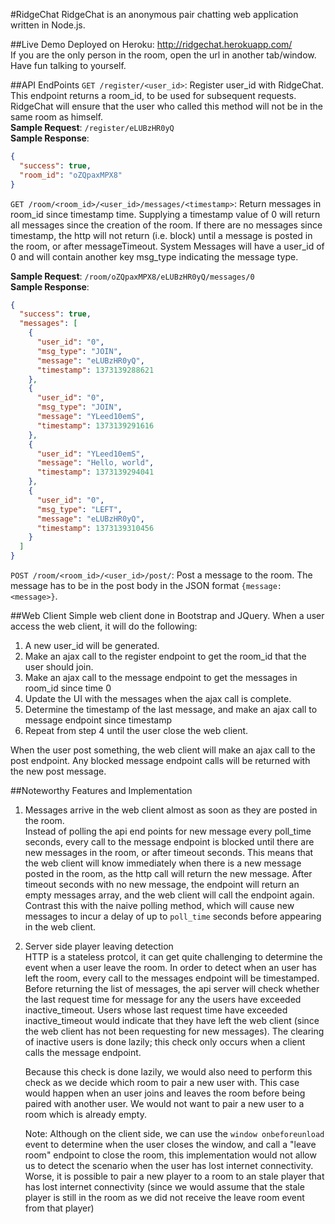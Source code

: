 #RidgeChat
RidgeChat is an anonymous pair chatting web application written in Node.js.

##Live Demo
Deployed on Heroku: http://ridgechat.herokuapp.com/  
If you are the only person in the room, open the url in another tab/window. Have fun talking to yourself.

##API EndPoints
`GET /register/<user_id>`: Register user_id with RidgeChat. This endpoint returns a room_id, to be used for subsequent requests. RidgeChat will ensure that the user who called this method will not be in the same room as himself.  
**Sample Request**: `/register/eLUBzHR0yQ`  
**Sample Response**:  
```json
{
  "success": true,
  "room_id": "oZQpaxMPX8"
}
```
  
  
`GET /room/<room_id>/<user_id>/messages/<timestamp>`: Return messages in room_id since timestamp time. Supplying a timestamp value of 0 will return all messages since the creation of the room. If there are no messages since timestamp, the http will not return (i.e. block) until a message is posted in the room, or after messageTimeout. System Messages will have a user_id of 0 and will contain another key msg_type indicating the message type.  

**Sample Request**: `/room/oZQpaxMPX8/eLUBzHR0yQ/messages/0`  
**Sample Response**:  
```json
{
  "success": true,
  "messages": [
    {
      "user_id": "0",
      "msg_type": "JOIN",
      "message": "eLUBzHR0yQ",
      "timestamp": 1373139288621
    },
    {
      "user_id": "0",
      "msg_type": "JOIN",
      "message": "YLeed10emS",
      "timestamp": 1373139291616
    },
    {
      "user_id": "YLeed10emS",
      "message": "Hello, world",
      "timestamp": 1373139294041
    },
    {
      "user_id": "0",
      "msg_type": "LEFT",
      "message": "eLUBzHR0yQ",
      "timestamp": 1373139310456
    }
  ]
}
```
  
  
`POST /room/<room_id>/<user_id>/post/`: Post a message to the room. The message has to be in the post body in the JSON format `{message: <message>}`.

##Web Client
Simple web client done in Bootstrap and JQuery. When a user access the web client, it will do the following:

1. A new user_id will be generated. 
2. Make an ajax call to the register endpoint to get the room_id that the user should join. 
3. Make an ajax call to the message endpoint to get the messages in room_id since time 0
4. Update the UI with the messages when the ajax call is complete.
5. Determine the timestamp of the last message, and make an ajax call to message endpoint since timestamp
6. Repeat from step 4 until the user close the web client.

When the user post something, the web client will make an ajax call to the post endpoint. Any blocked message endpoint calls will be returned with the new post message.

##Noteworthy Features and Implementation
1. Messages arrive in the web client almost as soon as they are posted in the room.  
    Instead of polling the api end points for new message every poll_time seconds, every call to the message endpoint is blocked until there are new messages in the room, or after timeout seconds. This means that the web client will know immediately when there is a new message posted in the room, as the http call will return the new message. After timeout seconds with no new message, the endpoint will return an empty messages array, and the web client will call the endpoint again. Contrast this with the naive polling method, which will cause new messages to incur a delay of up to `poll_time` seconds before appearing in the web client. 

2. Server side player leaving detection  
    HTTP is a stateless protcol, it can get quite challenging to determine the event when a user leave the room. In order to detect when an user has left the room, every call to the messages endpoint will be timestamped. Before returning the list of messages, the api server will check whether the last request time for message for any the users have exceeded inactive_timeout. Users whose last request time have exceeded inactive_timeout would indicate that they have left the web client (since the web client has not been requesting for new messages). The clearing of inactive users is done lazily; this check only occurs when a client calls the message endpoint.

    Because this check is done lazily, we would also need to perform this check as we decide which room to pair a new user with. This case would happen when an user joins and leaves the room before being paired with another user. We would not want to pair a new user to a room which is already empty.

    Note: Although on the client side, we can use the `window onbeforeunload` event to determine when the user closes the window, and call a "leave room" endpoint to close the room, this implementation would not allow us to detect the scenario when the user has lost internet connectivity. Worse, it is possible to pair a new player to a room to an stale player that has lost internet connectivity (since we would assume that the stale player is still in the room as we did not receive the leave room event from that player)